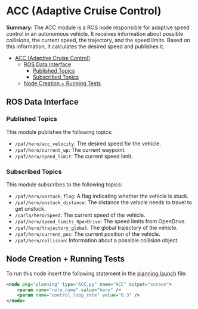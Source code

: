 # ACC (Adaptive Cruise Control)

**Summary:** The ACC module is a ROS node responsible for adaptive speed control in an autonomous vehicle. It receives information about possible collisions, the current speed, the trajectory, and the speed limits. Based on this information, it calculates the desired speed and publishes it.

- [ACC (Adaptive Cruise Control)](#acc-adaptive-cruise-control)
  - [ROS Data Interface](#ros-data-interface)
    - [Published Topics](#published-topics)
    - [Subscribed Topics](#subscribed-topics)
  - [Node Creation + Running Tests](#node-creation--running-tests)

## ROS Data Interface

### Published Topics

This module publishes the following topics:

- `/paf/hero/acc_velocity`: The desired speed for the vehicle.
- `/paf/hero/current_wp`: The current waypoint.
- `/paf/hero/speed_limit`: The current speed limit.

### Subscribed Topics

This module subscribes to the following topics:

- `/paf/hero/unstuck_flag`: A flag indicating whether the vehicle is stuck.
- `/paf/hero/unstuck_distance`: The distance the vehicle needs to travel to get unstuck.
- `/carla/hero/Speed`: The current speed of the vehicle.
- `/paf/hero/speed_limits_OpenDrive`: The speed limits from OpenDrive.
- `/paf/hero/trajectory_global`: The global trajectory of the vehicle.
- `/paf/hero/current_pos`: The current position of the vehicle.
- `/paf/hero/collision`: Information about a possible collision object.

## Node Creation + Running Tests

To run this node insert the following statement in the [planning.launch](../../code/planning/launch/planning.launch) file:

```xml
<node pkg="planning" type="ACC.py" name="ACC" output="screen">
    <param name="role_name" value="hero" />
    <param name="control_loop_rate" value="0.3" />
</node>
```
